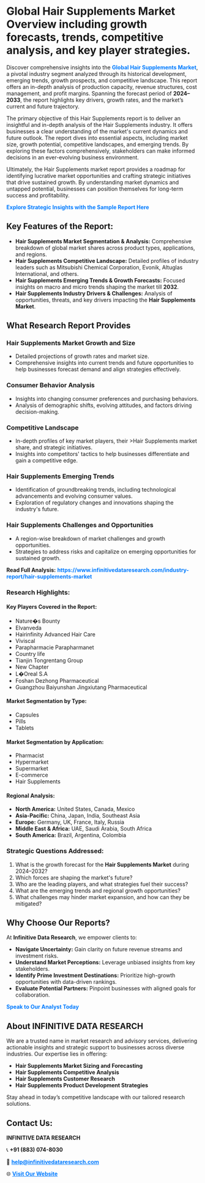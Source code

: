 <h1>Global Hair Supplements Market Overview including growth forecasts, trends, competitive analysis, and key player strategies.</h1>
<p>
Discover comprehensive insights into the 
<a href="https://www.infinitivedataresearch.com/industry-report/hair-supplements-market" rel="dofollow" style="color: #007BFF; text-decoration: none;"><strong>Global Hair Supplements Market</strong></a>, a pivotal industry segment analyzed through its historical development, emerging trends, growth prospects, and competitive landscape. This report offers an in-depth analysis of production capacity, revenue structures, cost management, and profit margins. Spanning the forecast period of <strong>2024–2033</strong>, the report highlights key drivers, growth rates, and the market’s current and future trajectory.
</p>
<p>
The primary objective of this Hair Supplements report is to deliver an insightful and in-depth analysis of the Hair Supplements industry. It offers businesses a clear understanding of the market's current dynamics and future outlook. The report dives into essential aspects, including market size, growth potential, competitive landscapes, and emerging trends. By exploring these factors comprehensively, stakeholders can make informed decisions in an ever-evolving business environment.
</p>
<p>
Ultimately, the Hair Supplements market report provides a roadmap for identifying lucrative market opportunities and crafting strategic initiatives that drive sustained growth. By understanding market dynamics and untapped potential, businesses can position themselves for long-term success and profitability.
</p>
<p>
<a href="https://www.infinitivedataresearch.com/request-sample/reportId=112288" style="color: #007BFF; text-decoration: none;"><strong>Explore Strategic Insights with the Sample Report Here</strong></a>
</p>

<h2>Key Features of the Report:</h2>
<ul>
<li><strong>Hair Supplements Market Segmentation & Analysis:</strong> Comprehensive breakdown of global market shares across product types, applications, and regions.</li>
<li><strong>Hair Supplements Competitive Landscape:</strong> Detailed profiles of industry leaders such as Mitsubishi Chemical Corporation, Evonik, Altuglas International, and others.</li>
<li><strong>Hair Supplements Emerging Trends & Growth Forecasts:</strong> Focused insights on macro and micro trends shaping the market till <strong>2032</strong>.</li>
<li><strong>Hair Supplements Industry Drivers & Challenges:</strong> Analysis of opportunities, threats, and key drivers impacting the <strong>Hair Supplements Market</strong>.</li>
</ul>

<h2>What Research Report Provides</h2>
<h3>Hair Supplements Market Growth and Size</h3>
<ul>
<li>Detailed projections of growth rates and market size.</li>
<li>Comprehensive insights into current trends and future opportunities to help businesses forecast demand and align strategies effectively.</li>
</ul>

<h3>Consumer Behavior Analysis</h3>
<ul>
<li>Insights into changing consumer preferences and purchasing behaviors.</li>
<li>Analysis of demographic shifts, evolving attitudes, and factors driving decision-making.</li>
</ul>

<h3>Competitive Landscape</h3>
<ul>
<li>In-depth profiles of key market players, their >Hair Supplements market share, and strategic initiatives.</li>
<li>Insights into competitors' tactics to help businesses differentiate and gain a competitive edge.</li>
</ul>

<h3>Hair Supplements Emerging Trends</h3>
<ul>
<li>Identification of groundbreaking trends, including technological advancements and evolving consumer values.</li>
<li>Exploration of regulatory changes and innovations shaping the industry's future.</li>
</ul>

<h3>Hair Supplements Challenges and Opportunities</h3>
<ul>
<li>A region-wise breakdown of market challenges and growth opportunities.</li>
<li>Strategies to address risks and capitalize on emerging opportunities for sustained growth.</li>
</ul>
<p><strong>Read Full Analysis:</strong> <a href="https://www.infinitivedataresearch.com/industry-report/hair-supplements-market" rel="dofollow" style="color: #007BFF; text-decoration: none;"><strong>https://www.infinitivedataresearch.com/industry-report/hair-supplements-market</strong></a></p>
<h3>Research Highlights:</h3>
<h4>Key Players Covered in the Report:</h4>
<ul><li>Nature�s Bounty</li><li>Elvanveda</li><li>Hairinfinity Advanced Hair Care</li><li>Viviscal</li><li>Parapharmacie Parapharmanet</li><li>Country life</li><li>Tianjin Tongrentang Group</li><li>New Chapter</li><li>L�Oreal S.A</li><li>Foshan Dezhong Pharmaceutical</li><li>Guangzhou Baiyunshan Jingxiutang Pharmaceutical</li></ul>
<h4>Market Segmentation by Type:</h4>
<ul><li>Capsules</li><li>Pills</li><li>Tablets</li></ul>
<h4>Market Segmentation by Application:</h4>
<ul><li>Pharmacist</li><li>Hypermarket</li><li>Supermarket</li><li>E-commerce</li><li>Hair Supplements</li></ul>

<h4>Regional Analysis:</h4>
<ul>
<li><strong>North America:</strong> United States, Canada, Mexico</li>
<li><strong>Asia-Pacific:</strong> China, Japan, India, Southeast Asia</li>
<li><strong>Europe:</strong> Germany, UK, France, Italy, Russia</li>
<li><strong>Middle East & Africa:</strong> UAE, Saudi Arabia, South Africa</li>
<li><strong>South America:</strong> Brazil, Argentina, Colombia</li>
</ul>

<h3>Strategic Questions Addressed:</h3>
<ol>
<li>What is the growth forecast for the <strong>Hair Supplements Market</strong> during 2024–2032?</li>
<li>Which forces are shaping the market's future?</li>
<li>Who are the leading players, and what strategies fuel their success?</li>
<li>What are the emerging trends and regional growth opportunities?</li>
<li>What challenges may hinder market expansion, and how can they be mitigated?</li>
</ol>

<h2>Why Choose Our Reports?</h2>
<p>At <strong>Infinitive Data Research</strong>, we empower clients to:</p>
<ul>
<li><strong>Navigate Uncertainty:</strong> Gain clarity on future revenue streams and investment risks.</li>
<li><strong>Understand Market Perceptions:</strong> Leverage unbiased insights from key stakeholders.</li>
<li><strong>Identify Prime Investment Destinations:</strong> Prioritize high-growth opportunities with data-driven rankings.</li>
<li><strong>Evaluate Potential Partners:</strong> Pinpoint businesses with aligned goals for collaboration.</li>
</ul>
<p><a href="https://www.infinitivedataresearch.com/industry-report/hair-supplements-market" rel="dofollow" style="color: #007BFF; text-decoration: none;"><strong>Speak to Our Analyst Today</strong></a></p>

<h2>About INFINITIVE DATA RESEARCH</h2>
<p>We are a trusted name in market research and advisory services, delivering actionable insights and strategic support to businesses across diverse industries. Our expertise lies in offering:</p>
<ul>
<li><strong>Hair Supplements Market Sizing and Forecasting</strong></li>
<li><strong>Hair Supplements Competitive Analysis</strong></li>
<li><strong>Hair Supplements Customer Research</strong></li>
<li><strong>Hair Supplements Product Development Strategies</strong></li>
</ul>
<p>Stay ahead in today’s competitive landscape with our tailored research solutions.</p>

<h2>Contact Us:</h2>
<p><strong>INFINITIVE DATA RESEARCH</strong></p>
<p>📞 <strong>+91 (883) 074-8030</strong></p>
<p>📧 <strong><a href="mailto:help@infinitivedataresearch.com" style="color: #007BFF;">help@infinitivedataresearch.com</a></strong></p>
<p>🌐 <strong><a href="https://www.infinitivedataresearch.com" rel="dofollow" style="color: #007BFF;">Visit Our Website</a></strong></p>